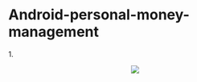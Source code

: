 # Android-personal-money-management

1.<p align="center"><img src="https://raw.githubusercontent.com/andihoerudin24/Android-personal-money-management/blob/master/1.PNG"></p>
